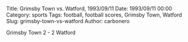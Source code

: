 Title: Grimsby Town vs. Watford, 1993/09/11
Date: 1993/09/11 00:00
Category: sports
Tags: football, football scores, Grimsby Town, Watford
Slug: grimsby-town-vs-watford
Author: carbonero


Grimsby Town 2 - 2 Watford
